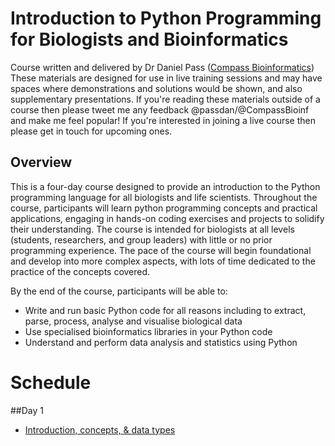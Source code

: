 # Introduction to Python Programming for Biologists and Bioinformatics
Course written and delivered by Dr Daniel Pass ([Compass Bioinformatics](www.compassBioinformatics.co.uk))
These materials are designed for use in live training sessions and may have spaces where demonstrations and solutions would be shown, and also supplementary presentations. If you're reading these materials outside of a course then please tweet me any feedback @passdan/@CompassBioinf and make me feel popular! If you're interested in joining a live course then please get in touch for upcoming ones.


## Overview 
This is a four-day course designed to provide an introduction to the Python programming language for all biologists and life scientists. Throughout the course, participants will learn python programming concepts and practical applications, engaging in hands-on coding exercises and projects to solidify their understanding. 
The course is intended for biologists at all levels (students, researchers, and group leaders) with little or no prior programming experience. The pace of the course will begin foundational and develop into more complex aspects, with lots of time dedicated to the practice of the concepts covered.

By the end of the course, participants will be able to:
- Write and run basic Python code for all reasons including to extract, parse, process, analyse and visualise biological data
- Use specialised bioinformatics libraries in your Python code
- Understand and perform data analysis and statistics using Python

# Schedule
##Day 1
- [Introduction, concepts, & data types](IPFB-Day1-Introduction%26DataTypes.ipynb)
